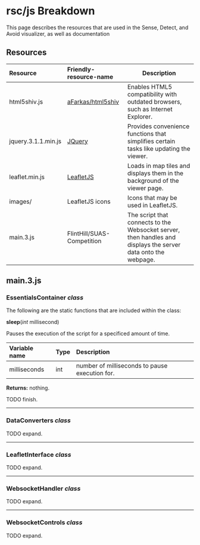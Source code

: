 # rsc/js Breakdown

This page describes the resources that are used in the Sense, Detect, and Avoid visualizer, as well as documentation 

## Resources

| Resource            | Friendly-resource-name        | Description  |
| :-                  |:-             | -         |
| html5shiv.js        | [aFarkas/html5shiv](https://github.com/aFarkas/html5shiv) | Enables HTML5 compatibility with outdated browsers, such as Internet Explorer. |
| jquery.3.1.1.min.js | [JQuery](https://jquery.com/) | Provides convenience functions that simplifies certain tasks like updating the viewer. |
| leaflet.min.js      | [LeafletJS](http://leafletjs.com/reference-1.0.3.html) | Loads in map tiles and displays them in the background of the viewer page. |
| images/             | LeafletJS icons      | Icons that may be used in LeafletJS. |
| main.3.js           | FlintHill/SUAS-Competition      | The script that connects to the Websocket server, then handles and displays the server data onto the webpage. |

## main.3.js

### EssentialsContainer _class_

The following are the static functions that are included within the class:

__sleep__(_int_ millisecond)

Pauses the execution of the script for a specificed amount of time.

| Variable name | Type | Description  |
| :------------ |:---- | :---- |
| milliseconds  | int  | number of milliseconds to pause execution for. |

__Returns:__ nothing.

TODO finish.

***

### DataConverters _class_

TODO expand.

***

### LeafletInterface _class_

TODO expand.

***

### WebsocketHandler _class_

TODO expand.

***

### WebsocketControls _class_

TODO expand.


